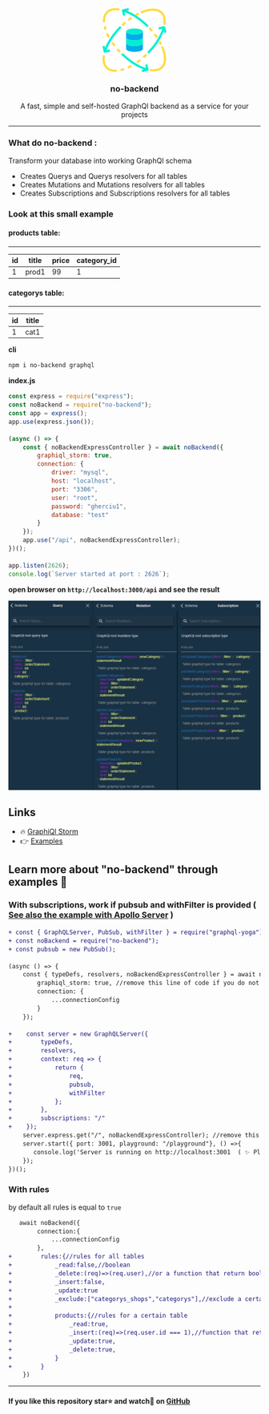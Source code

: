 <p align="center"><img align="center" style="width:128px" src="https://github.com/Gherciu/no-backend/blob/master/no-backend.png?raw=true"/></p>

<center><h3 align="center"> no-backend </h3></center>
<p align="center">A fast, simple and self-hosted GraphQl backend as a service for your projects</p>

---

### What do no-backend :

Transform your database into working GraphQl schema

-   Creates Querys and Querys resolvers for all tables
-   Creates Mutations and Mutations resolvers for all tables
-   Creates Subscriptions and Subscriptions resolvers for all tables

### Look at this small example

#### products table:

---

| id  | title | price | category_id |
| --- | ----- | ----- | ----------- |
| 1   | prod1 | 99    | 1           |

#### categorys table:

---

| id  | title |
| --- | ----- |
| 1   | cat1  |

**cli**

```bash
npm i no-backend graphql
```

**index.js**

```js
const express = require("express");
const noBackend = require("no-backend");
const app = express();
app.use(express.json());

(async () => {
    const { noBackendExpressController } = await noBackend({
        graphiql_storm: true,
        connection: {
            driver: "mysql",
            host: "localhost",
            port: "3306",
            user: "root",
            password: "gherciu1",
            database: "test"
        }
    });
    app.use("/api", noBackendExpressController);
})();

app.listen(2626);
console.log(`Server started at port : 2626`);
```

**open browser on `http://localhost:3000/api` and see the result**

![no-backend](https://github.com/Gherciu/no-backend/blob/master/no-backend-result.png?raw=true)

## Links

-   🔥 [GraphiQl Storm](https://github.com/Gherciu/graphiql-storm)
-   👉 [Examples](https://github.com/Gherciu/no-backend/tree/master/examples)

## Learn more about "no-backend" through examples 📒

### With subscriptions, work if pubsub and withFilter is provided ( [See also the example with Apollo Server](https://github.com/Gherciu/no-backend/tree/master/examples/apollo) )

```diff
+ const { GraphQLServer, PubSub, withFilter } = require("graphql-yoga");
+ const noBackend = require("no-backend");
+ const pubsub = new PubSub();

(async () => {
    const { typeDefs, resolvers, noBackendExpressController } = await noBackend({
        graphiql_storm: true, //remove this line of code if you do not use graphiql-storm
        connection: {
            ...connectionConfig
        }
    });

+    const server = new GraphQLServer({
+        typeDefs,
+        resolvers,
+        context: req => {
+            return {
+                req,
+                pubsub,
+                withFilter
+            };
+        },
+        subscriptions: "/"
+    });
    server.express.get("/", noBackendExpressController); //remove this line of code if you do not use graphiql-storm
    server.start({ port: 3001, playground: "/playground"}, () =>{
       console.log('Server is running on http://localhost:3001  ( ✨ Playground: http://localhost:3001/playground OR 🚀 GraphiQl Storm: http://localhost:3001 )');
    });
})();
```

### With rules

by default all rules is equal to `true`

```diff
   await noBackend({
        connection:{
            ...connectionConfig
        },
+        rules:{//rules for all tables
+            _read:false,//boolean
+            _delete:(req)=>(req.user),//or a function that return boolean
+            _insert:false,
+            _update:true
+            _exclude:["categorys_shops","categorys"],//exclude a certain table from schema
+
+            products:{//rules for a certain table
+                _read:true,
+                _insert:(req)=>(req.user.id === 1),//function that return boolean
+                _update:true,
+                _delete:true,
+            }
+        }
    })
```

---

#### If you like this repository star⭐ and watch👀 on [GitHub](https://github.com/Gherciu/no-backend)
